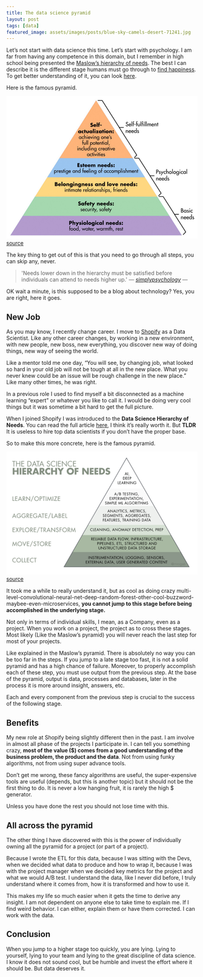 ```yaml
---
title: The data science pyramid
layout: post
tags: [data]
featured_image: assets/images/posts/blue-sky-camels-desert-71241.jpg
---
```


Let&#8217;s not start with data science this time. Let&#8217;s start with psychology. I am far from having any competence in this domain, but I remember in high school being presented the [Maslow&#8217;s hierarchy of needs](https://en.wikipedia.org/wiki/Maslow%27s_hierarchy_of_needs). The best I can describe it is the different stage humans must go through to [find happiness](https://www.imdb.com/title/tt0454921/). To get better understanding of it, you can look [here](https://www.simplypsychology.org/maslow.html).

<!--more-->

Here is the famous pyramid.

![maslow-5](assets/images/posts/maslow-5.jpg#center)
[source](https://www.simplypsychology.org/maslow.html)

The key thing to get out of this is that you need to go through all steps, you can skip any, never.

>'Needs lower down in the hierarchy must be satisfied before individuals can attend to needs higher up.' <cite>― [simplypsychology](https://www.simplypsychology.org/maslow.html) ―</cite>

OK wait a minute, is this supposed to be a blog about technology? Yes, you are right, here it goes.

## New Job

As you may know, I recently change career. I move to [Shopify](https://www.shopify.ca/) as a Data Scientist. Like any other career changes, by working in a new environment, with new people, new boss, new everything, you discover new way of doing things, new way of seeing the world.

Like a mentor told me one day, &#8220;You will see, by changing job, what looked so hard in your old job will not be tough at all in the new place. What you never knew could be an issue will be rough challenge in the new place.&#8221; Like many other times, he was right.

In a previous role I used to find myself a bit disconnected as a machine learning &#8220;expert&#8221; or whatever you like to call it. I would be doing very cool things but it was sometime a bit hard to get the full picture.

When I joined Shopify I was introduced to the **Data Science Hierarchy of** **Needs**. You can read the full article [here](https://hackernoon.com/the-ai-hierarchy-of-needs-18f111fcc007), I think it&#8217;s really worth it. But **TLDR** It is useless to hire top data scientists if you don&#8217;t have the proper base.

So to make this more concrete, here is the famous pyramid.

![pyramid_data_science](assets/images/posts/pyramid_data_science.png#center)
[source](https://hackernoon.com/the-ai-hierarchy-of-needs-18f111fcc007)

It took me a while to really understand it, but as cool as doing crazy multi-level-convolutional-neural-net-deep-random-forest-other-cool-buzzword-maybee-even-microservices, **you cannot jump to this stage before being accomplished in the underlying stage.**

Not only in terms of individual skills, I mean, as a Company, even as a project. When you work on a project, the project as to cross these stages. Most likely (Like the Maslow&#8217;s pyramid) you will never reach the last step for most of your projects.

Like explained in the Maslow&#8217;s pyramid. There is absolutely no way you can be too far in the steps. If you jump to a late stage too fast, it is not a solid pyramid and has a high chance of failure. Moreover, to properly accomplish each of these step, you must use output from the previous step. At the base of the pyramid, output is data, processes and databases, later in the process it is more around insight, answers, etc.

Each and every component from the previous step is crucial to the success of the following stage.

## Benefits

My new role at Shopify being slightly different then in the past. I am involve in almost all phase of the projects I participate in. I can tell you something crazy, **most of the value ($) comes from a good understanding of the business problem, the product and the data**. Not from using funky algorithms, not from using super advance tools.

Don&#8217;t get me wrong, these fancy algorithms are useful, the super-expensive tools are useful (depends, but this is another topic) but it should not be the first thing to do. It is never a low hanging fruit, it is rarely the high $ generator.

Unless you have done the rest you should not lose time with this.

## All across the pyramid

The other thing I have discovered with this is the power of individually owning all the pyramid for a project (or part of a project).

Because I wrote the ETL for this data, because I was sitting with the Devs, when we decided what data to produce and how to wrap it, because I was with the project manager when we decided key metrics for the project and what we would A/B test. I understand the data, like I never did before, I truly understand where it comes from, how it is transformed and how to use it.

This makes my life so much easier when it gets the time to derive any insight. I am not dependent on anyone else to take time to explain me. If I find weird behavior. I can either, explain them or have them corrected. I can work with the data.

## Conclusion

When you jump to a higher stage too quickly, you are lying. Lying to yourself, lying to your team and lying to the great discipline of data science.  I know it does not sound cool, but be humble and invest the effort where it should be. But data deserves it.
